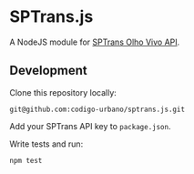 # SPTrans.js

A NodeJS module for [SPTrans Olho Vivo API](http://www.sptrans.com.br/desenvolvedores/APIOlhoVivo.aspx).

## Development

Clone this repository locally:

    git@github.com:codigo-urbano/sptrans.js.git

Add your SPTrans API key to `package.json`.

Write tests and run:

    npm test
